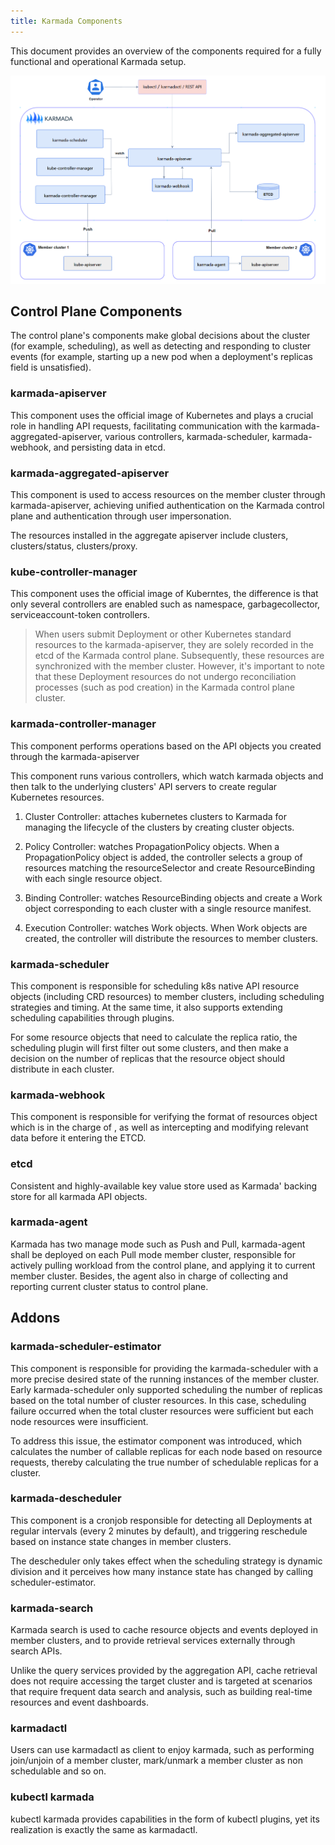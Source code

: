 ```yaml
---
title: Karmada Components
---
```


This document provides an overview of the components required for a fully functional and operational Karmada setup.

![components](../resources/general/components.png)

## Control Plane Components

The control plane's components make global decisions about the cluster (for example, scheduling), 
as well as detecting and responding to cluster events (for example, starting up a new pod when 
a deployment's replicas field is unsatisfied).

### karmada-apiserver

This component uses the official image of Kubernetes and plays a crucial role in handling API requests, 
facilitating communication with the karmada-aggregated-apiserver, various controllers, karmada-scheduler, 
karmada-webhook, and persisting data in etcd.

### karmada-aggregated-apiserver

This component is used to access resources on the member cluster through karmada-apiserver, 
achieving unified authentication on the Karmada control plane and authentication through user impersonation. 

The resources installed in the aggregate apiserver include clusters, clusters/status, clusters/proxy.

### kube-controller-manager

This component uses the official image of Kuberntes, the difference is that only several controllers are 
enabled such as namespace, garbagecollector, serviceaccount-token controllers.

> When users submit Deployment or other Kubernetes standard resources to the karmada-apiserver,
> they are solely recorded in the etcd of the Karmada control plane. Subsequently, these resources are
> synchronized with the member cluster. However, it's important to note that these Deployment resources
> do not undergo reconciliation processes (such as pod creation) in the Karmada control plane cluster.

### karmada-controller-manager

This component performs operations based on the API objects you created through the karmada-apiserver

This component runs various controllers, which watch karmada objects and then talk to the underlying
clusters' API servers to create regular Kubernetes resources.

1. Cluster Controller: attaches kubernetes clusters to Karmada for managing the lifecycle of the clusters 
   by creating cluster objects.

2. Policy Controller: watches PropagationPolicy objects. When a PropagationPolicy object is added, the 
   controller selects a group of resources matching the resourceSelector and create ResourceBinding 
   with each single resource object.

3. Binding Controller: watches ResourceBinding objects and create a Work object corresponding to each 
   cluster with a single resource manifest.

4. Execution Controller: watches Work objects. When Work objects are created, the controller will 
   distribute the resources to member clusters.

### karmada-scheduler

This component is responsible for scheduling k8s native API resource objects (including CRD resources) to member clusters,
including scheduling strategies and timing. At the same time, it also supports extending scheduling capabilities through plugins.

For some resource objects that need to calculate the replica ratio, the scheduling plugin will first filter out some clusters,
and then make a decision on the number of replicas that the resource object should distribute in each cluster.

### karmada-webhook

This component is responsible for verifying the format of resources object which is in the charge of ,
as well as intercepting and modifying relevant data before it entering the ETCD.

### etcd

Consistent and highly-available key value store used as Karmada' backing store for all karmada API objects. 

### karmada-agent

Karmada has two manage mode such as Push and Pull, karmada-agent shall be deployed on each Pull mode member cluster,
responsible for actively pulling workload from the control plane, and applying it to current member cluster.
Besides, the agent also in charge of collecting and reporting current cluster status to control plane.

## Addons

### karmada-scheduler-estimator

This component is responsible for providing the karmada-scheduler with a more precise desired state of the running instances of the
member cluster. Early karmada-scheduler only supported scheduling the number of replicas based on the total number of cluster resources.
In this case, scheduling failure occurred when the total cluster resources were sufficient but each node resources were insufficient.

To address this issue, the estimator component was introduced, which calculates the number of callable replicas for each node
based on resource requests, thereby calculating the true number of schedulable replicas for a cluster.

### karmada-descheduler

This component is a cronjob responsible for detecting all Deployments at regular intervals (every 2 minutes by default),
and triggering reschedule based on instance state changes in member clusters. 

The descheduler only takes effect when the scheduling strategy is dynamic division
and it perceives how many instance state has changed by calling scheduler-estimator.

### karmada-search

Karmada search is used to cache resource objects and events deployed in member clusters,
and to provide retrieval services externally through search APIs.

Unlike the query services provided by the aggregation API, cache retrieval does not require accessing the target cluster
and is targeted at scenarios that require frequent data search and analysis, such as building real-time resources and event dashboards.

### karmadactl

Users can use karmadactl as client to enjoy karmada, such as performing join/unjoin of a member cluster,
mark/unmark a member cluster as non schedulable and so on.

### kubectl karmada

kubectl karmada provides capabilities in the form of kubectl plugins, yet its realization is exactly the same as karmadactl.

